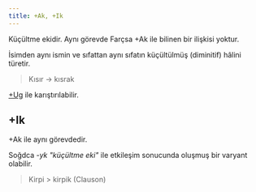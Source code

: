 ```yaml
---
title: +Ak, +Ik
---
```

Küçültme ekidir. Aynı görevde Farçsa +Ak ile bilinen bir ilişkisi yoktur.

İsimden aynı ismin ve sıfattan aynı sıfatın küçültülmüş (diminitif) hâlini türetir.

> Kısır -> kısrak

[+Ug](/pt/-ekler/+Ug) ile karıştırılabilir.

## +Ik

+Ak ile aynı görevdedir.

Soğdca _-yk "küçültme eki"&#32;_ ile etkileşim sonucunda oluşmuş bir varyant olabilir.

> Kirpi > kirpik (Clauson)
